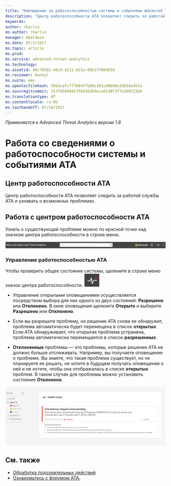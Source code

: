 ```yaml
---
title: "Наблюдение за работоспособностью системы и событиями Advanced Threat Analytics | Документация Майкрософт"
description: "Центр работоспособности ATA позволяет следить за работой службы ATA, своевременно узнавать о возможных проблемах и просматривать системные события в средстве просмотра событий."
keywords: 
author: rkarlin
ms.author: rkarlin
manager: mbaldwin
ms.date: 07/2/2017
ms.topic: article
ms.prod: 
ms.service: advanced-threat-analytics
ms.technology: 
ms.assetid: d6c783b2-46c5-4211-b21a-d6b17f08d03d
ms.reviewer: bennyl
ms.suite: ems
ms.openlocfilehash: 59e5cafcff7b84ffb9dc161cd0b50cd3014e455a
ms.sourcegitcommit: 3177d5894413fbd363b9aca8130f3f7a369223b8
ms.translationtype: HT
ms.contentlocale: ru-RU
ms.lasthandoff: 07/10/2017
---
```

*Применяется к Advanced Threat Analytics версии 1.8*


# Работа со сведениями о работоспособности системы и событиями ATA
<a id="working-with-ata-system-health-and-events" class="xliff"></a>

## Центр работоспособности ATA
<a id="ata-health-center" class="xliff"></a>
Центр работоспособности ATA позволяет следить за работой службы ATA и узнавать о возможных проблемах.

## Работа с центром работоспособности ATA
<a id="working-with-the-ata-health-center" class="xliff"></a>
Узнать о существующей проблеме можно по красной точке над значком центра работоспособности в строке меню.

![Красная точка над значком центра работоспособности ATA на панели инструментов](media/ATA-Health-Center-Alert-red-dot.png)

### Управление работоспособностью ATA
<a id="managing-ata-health" class="xliff"></a>
Чтобы проверить общее состояние системы, щелкните в строке меню значок центра работоспособности. ![Значок центра работоспособности ATA](media/ATA-red-dot.png)

-   Управление открытыми оповещениями осуществляется посредством выбора для них одного из двух состояний: **Разрешено** или **Отклонено**. В окне оповещения щелкните **Открыто** и выберите **Разрешено** или **Отклонено**.

-   Если вы разрешите проблему, но решение ATA снова ее обнаружит, проблема автоматически будет перемещена в список **открытых**. Если ATA обнаруживает, что открытая проблема устранена, проблема автоматически перемещается в список **разрешенных**.

-   **Отклоненные** проблемы — это проблемы, которые решение ATA не должно больше отслеживать. Например, вы получаете оповещение о проблеме. Вы знаете, что такая проблема существует, но не планируете ее решать, не хотите в будущем получать оповещения о ней и не хотите, чтобы она отображалась в списке **открытых** проблем. В таком случае для проблемы можно установить состояние **Отклонено**.

![Проблемы в центре работоспособности ATA (рисунок)](media/ATA-Health-Issue.JPG)






## См. также
<a id="see-also" class="xliff"></a>

- [Обработка подозрительных действий](working-with-suspicious-activities.md)
- [Ознакомьтесь с форумом ATA.](https://social.technet.microsoft.com/Forums/security/home?forum=mata)
